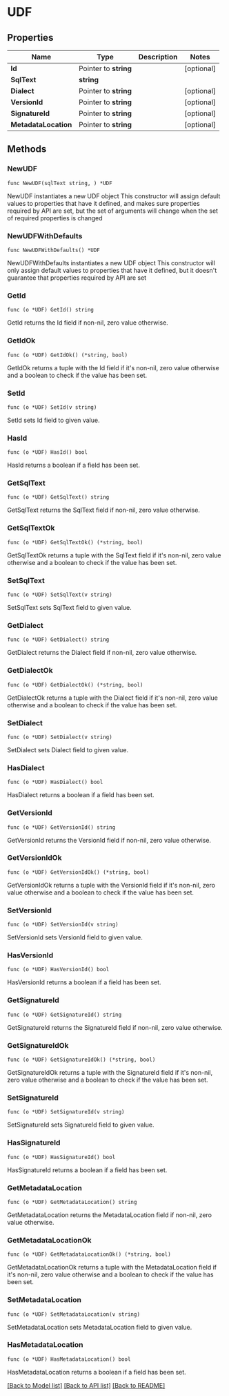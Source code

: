 # UDF

## Properties

Name | Type | Description | Notes
------------ | ------------- | ------------- | -------------
**Id** | Pointer to **string** |  | [optional] 
**SqlText** | **string** |  | 
**Dialect** | Pointer to **string** |  | [optional] 
**VersionId** | Pointer to **string** |  | [optional] 
**SignatureId** | Pointer to **string** |  | [optional] 
**MetadataLocation** | Pointer to **string** |  | [optional] 

## Methods

### NewUDF

`func NewUDF(sqlText string, ) *UDF`

NewUDF instantiates a new UDF object
This constructor will assign default values to properties that have it defined,
and makes sure properties required by API are set, but the set of arguments
will change when the set of required properties is changed

### NewUDFWithDefaults

`func NewUDFWithDefaults() *UDF`

NewUDFWithDefaults instantiates a new UDF object
This constructor will only assign default values to properties that have it defined,
but it doesn't guarantee that properties required by API are set

### GetId

`func (o *UDF) GetId() string`

GetId returns the Id field if non-nil, zero value otherwise.

### GetIdOk

`func (o *UDF) GetIdOk() (*string, bool)`

GetIdOk returns a tuple with the Id field if it's non-nil, zero value otherwise
and a boolean to check if the value has been set.

### SetId

`func (o *UDF) SetId(v string)`

SetId sets Id field to given value.

### HasId

`func (o *UDF) HasId() bool`

HasId returns a boolean if a field has been set.

### GetSqlText

`func (o *UDF) GetSqlText() string`

GetSqlText returns the SqlText field if non-nil, zero value otherwise.

### GetSqlTextOk

`func (o *UDF) GetSqlTextOk() (*string, bool)`

GetSqlTextOk returns a tuple with the SqlText field if it's non-nil, zero value otherwise
and a boolean to check if the value has been set.

### SetSqlText

`func (o *UDF) SetSqlText(v string)`

SetSqlText sets SqlText field to given value.


### GetDialect

`func (o *UDF) GetDialect() string`

GetDialect returns the Dialect field if non-nil, zero value otherwise.

### GetDialectOk

`func (o *UDF) GetDialectOk() (*string, bool)`

GetDialectOk returns a tuple with the Dialect field if it's non-nil, zero value otherwise
and a boolean to check if the value has been set.

### SetDialect

`func (o *UDF) SetDialect(v string)`

SetDialect sets Dialect field to given value.

### HasDialect

`func (o *UDF) HasDialect() bool`

HasDialect returns a boolean if a field has been set.

### GetVersionId

`func (o *UDF) GetVersionId() string`

GetVersionId returns the VersionId field if non-nil, zero value otherwise.

### GetVersionIdOk

`func (o *UDF) GetVersionIdOk() (*string, bool)`

GetVersionIdOk returns a tuple with the VersionId field if it's non-nil, zero value otherwise
and a boolean to check if the value has been set.

### SetVersionId

`func (o *UDF) SetVersionId(v string)`

SetVersionId sets VersionId field to given value.

### HasVersionId

`func (o *UDF) HasVersionId() bool`

HasVersionId returns a boolean if a field has been set.

### GetSignatureId

`func (o *UDF) GetSignatureId() string`

GetSignatureId returns the SignatureId field if non-nil, zero value otherwise.

### GetSignatureIdOk

`func (o *UDF) GetSignatureIdOk() (*string, bool)`

GetSignatureIdOk returns a tuple with the SignatureId field if it's non-nil, zero value otherwise
and a boolean to check if the value has been set.

### SetSignatureId

`func (o *UDF) SetSignatureId(v string)`

SetSignatureId sets SignatureId field to given value.

### HasSignatureId

`func (o *UDF) HasSignatureId() bool`

HasSignatureId returns a boolean if a field has been set.

### GetMetadataLocation

`func (o *UDF) GetMetadataLocation() string`

GetMetadataLocation returns the MetadataLocation field if non-nil, zero value otherwise.

### GetMetadataLocationOk

`func (o *UDF) GetMetadataLocationOk() (*string, bool)`

GetMetadataLocationOk returns a tuple with the MetadataLocation field if it's non-nil, zero value otherwise
and a boolean to check if the value has been set.

### SetMetadataLocation

`func (o *UDF) SetMetadataLocation(v string)`

SetMetadataLocation sets MetadataLocation field to given value.

### HasMetadataLocation

`func (o *UDF) HasMetadataLocation() bool`

HasMetadataLocation returns a boolean if a field has been set.


[[Back to Model list]](../README.md#documentation-for-models) [[Back to API list]](../README.md#documentation-for-api-endpoints) [[Back to README]](../README.md)


